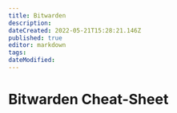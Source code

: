 ```yaml
---
title: Bitwarden
description: 
dateCreated: 2022-05-21T15:28:21.146Z
published: true
editor: markdown
tags: 
dateModified: 
---
```

# Bitwarden Cheat-Sheet
